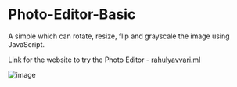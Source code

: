 # Photo-Editor-Basic

A simple which can rotate, resize, flip and grayscale the image using JavaScript.

Link for the website to try the Photo Editor - [rahulyavvari.ml](https://rahulyavvari.ml)

![image](https://user-images.githubusercontent.com/88090422/235055269-d3db4b3f-c69c-4c1b-93b9-d76ceab1dcc6.png)
